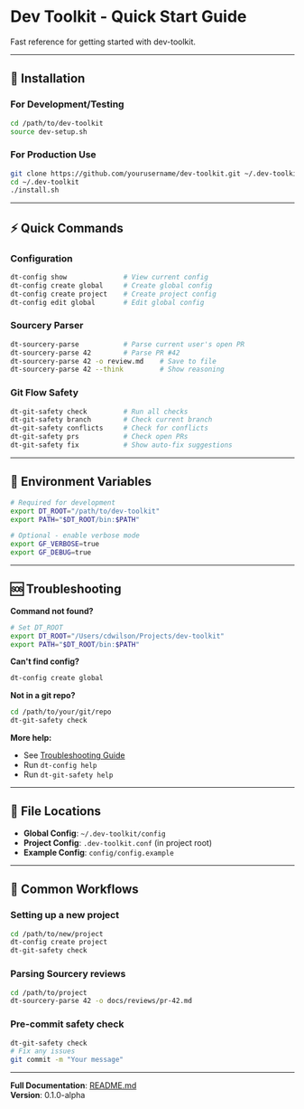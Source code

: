 # Dev Toolkit - Quick Start Guide

Fast reference for getting started with dev-toolkit.

---

## 🚀 Installation

### For Development/Testing
```bash
cd /path/to/dev-toolkit
source dev-setup.sh
```

### For Production Use
```bash
git clone https://github.com/yourusername/dev-toolkit.git ~/.dev-toolkit
cd ~/.dev-toolkit
./install.sh
```

---

## ⚡ Quick Commands

### Configuration
```bash
dt-config show              # View current config
dt-config create global     # Create global config
dt-config create project    # Create project config
dt-config edit global       # Edit global config
```

### Sourcery Parser
```bash
dt-sourcery-parse           # Parse current user's open PR
dt-sourcery-parse 42        # Parse PR #42
dt-sourcery-parse 42 -o review.md    # Save to file
dt-sourcery-parse 42 --think         # Show reasoning
```

### Git Flow Safety
```bash
dt-git-safety check         # Run all checks
dt-git-safety branch        # Check current branch
dt-git-safety conflicts     # Check for conflicts
dt-git-safety prs           # Check open PRs
dt-git-safety fix           # Show auto-fix suggestions
```

---

## 🔧 Environment Variables

```bash
# Required for development
export DT_ROOT="/path/to/dev-toolkit"
export PATH="$DT_ROOT/bin:$PATH"

# Optional - enable verbose mode
export GF_VERBOSE=true
export GF_DEBUG=true
```

---

## 🆘 Troubleshooting

**Command not found?**
```bash
# Set DT_ROOT
export DT_ROOT="/Users/cdwilson/Projects/dev-toolkit"
export PATH="$DT_ROOT/bin:$PATH"
```

**Can't find config?**
```bash
dt-config create global
```

**Not in a git repo?**
```bash
cd /path/to/your/git/repo
dt-git-safety check
```

**More help:**
- See [Troubleshooting Guide](docs/troubleshooting/common-issues.md)
- Run `dt-config help`
- Run `dt-git-safety help`

---

## 📁 File Locations

- **Global Config**: `~/.dev-toolkit/config`
- **Project Config**: `.dev-toolkit.conf` (in project root)
- **Example Config**: `config/config.example`

---

## 🎯 Common Workflows

### Setting up a new project
```bash
cd /path/to/new/project
dt-config create project
dt-git-safety check
```

### Parsing Sourcery reviews
```bash
cd /path/to/project
dt-sourcery-parse 42 -o docs/reviews/pr-42.md
```

### Pre-commit safety check
```bash
dt-git-safety check
# Fix any issues
git commit -m "Your message"
```

---

**Full Documentation**: [README.md](README.md)  
**Version**: 0.1.0-alpha
